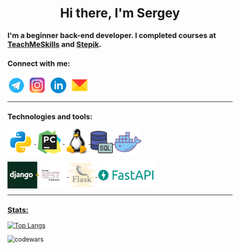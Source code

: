 <h1 align="center">Hi there, I'm Sergey </h1>
<h3 align="left">I'm a beginner back-end developer. I completed courses at <a href="https://teachmeskills.by/">TeachMeSkills</a> and <a href="https://stepik.org/">Stepik</a>.</h3>


### Connect with me:
<p align="left">
<a href="https://t.me/kardashq"><img align="center" src="icons/telegram.png" alt="Telegram" height="40" width="40" /></a>
<a href="https://www.instagram.com/kardashq/"><img align="center" src="icons/instagram.png" alt="instagram" height="45" width="45" /></a>
<a href="https://www.linkedin.com/in/kardashq/"><img align="center" src="icons/linkedin.png" alt="Linkedin" height="42" width="42" /></a>
<a href="mailto:kardashq@yandex.ru"><img align="center" src="icons/Yandex_Mail.png" alt="Mail" height="45" width="45" /></a>
  
---

### Technologies and tools:
<p align="left">
<a href="https://www.python.org/"><img align="center" src="icons/icons8-питон-240.png" alt="python" height="60" width="60" />
<a href="https://www.jetbrains.com/pycharm/"><img align="center" src="icons/icons8-pycharm-240.png" alt="pycharm" height="60" width="60" />
<a href="https://www.linux.org/"><img align="center" src="icons/LINUX-LOGO.png" alt="kardashq" height="60" width="54" />
<img align="center" src="icons/sql1.png" alt="sql" height="50" width="50" />
<a href="https://www.docker.com/"><img align="center" src="icons/docker.png" alt="docker" height="60" width="60" />
<p align="left">
<a href="https://www.django-rest-framework.org/"><img align="center" src="icons/djDRF.png" alt="DRF" height="60" width="133" />
<a href="https://flask.palletsprojects.com/"><img align="center" src="icons/FLASK.png" alt="flask" height="60" width="60" />  
<a href="https://fastapi.tiangolo.com/"><img align="center" src="icons/fastapi1.png" alt="kardashq" height="60" width="130" />

---
### Stats:
[![Top Langs](https://github-readme-stats.vercel.app/api/top-langs?username=kardashq&layout=compact)](https://github.com/anuraghazra/github-readme-stats)  
  
![codewars](https://www.codewars.com/users/Kardashq/badges/small)
  
